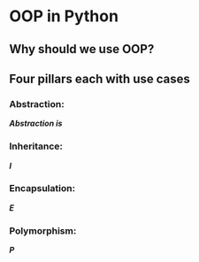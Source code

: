 # OOP in Python  
## Why should we use OOP?

## Four pillars each with use cases
### Abstraction:  
  ***Abstraction is***

### Inheritance:  
  ***I***

### Encapsulation:  
  ***E***

### Polymorphism:  
  ***P***